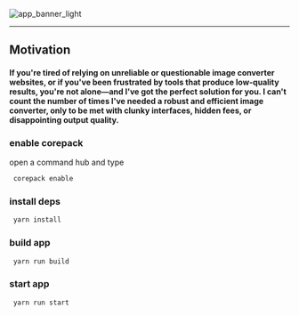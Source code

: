 

![app_banner_light](https://github.com/user-attachments/assets/318ca45c-7a92-4961-884d-58b86dde1819)


----------------------------------------------------------------------------------------------------

## Motivation
#### If you're tired of relying on unreliable or questionable image converter websites, or if you've been frustrated by tools that produce low-quality results, you're not alone—and I've got the perfect solution for you. I can't count the number of times I've needed a robust and efficient image converter, only to be met with clunky interfaces, hidden fees, or disappointing output quality.


### enable corepack

open a command hub and type

```bash
 corepack enable 
```

### install deps

```bash
 yarn install 
```

### build app

```bash
 yarn run build
```

### start app

```bash
 yarn run start
```
